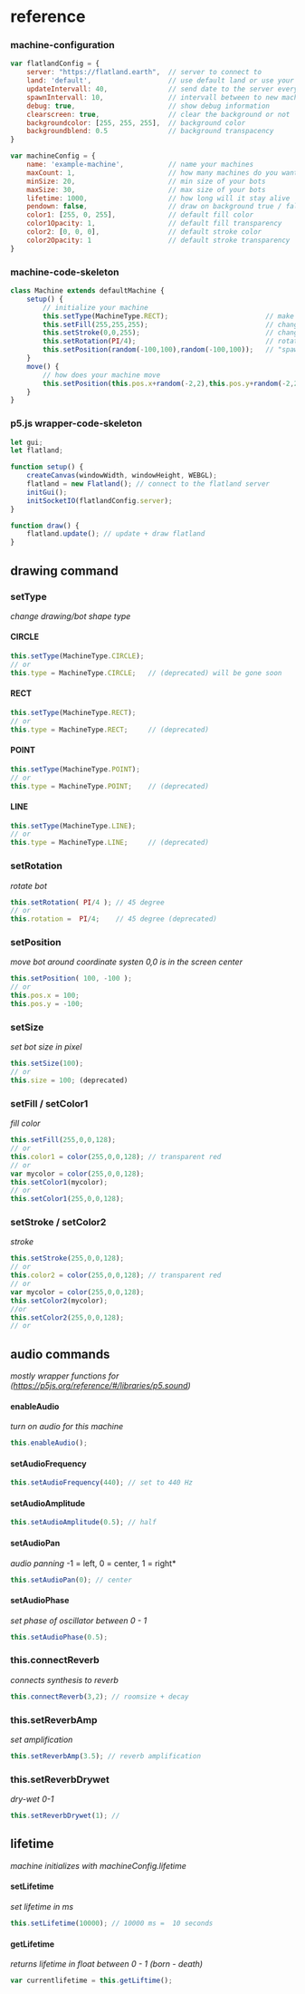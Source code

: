 # reference

### machine-configuration

```javascript
var flatlandConfig = {
    server: "https://flatland.earth",  // server to connect to
    land: 'default',                   // use default land or use your own "private" land to code together "lalaland"
    updateIntervall: 40,               // send date to the server every xx ms
    spawnIntervall: 10,                // intervall between to new machines!
    debug: true,                       // show debug information
    clearscreen: true,                 // clear the background or not
    backgroundcolor: [255, 255, 255],  // background color
    backgroundblend: 0.5               // background transpacency
}

var machineConfig = {
    name: 'example-machine',           // name your machines
    maxCount: 1,                       // how many machines do you want to spawn
    minSize: 20,                       // min size of your bots
    maxSize: 30,                       // max size of your bots
    lifetime: 1000,                    // how long will it stay alive
    pendown: false,                    // draw on background true / false
    color1: [255, 0, 255],             // default fill color
    color1Opacity: 1,                  // default fill transparency
    color2: [0, 0, 0],                 // default stroke color
    color2Opacity: 1                   // default stroke transparency
}
```
### machine-code-skeleton

```javascript
class Machine extends defaultMachine {
    setup() {
        // initialize your machine
        this.setType(MachineType.RECT);                        // make bot a rectangle
        this.setFill(255,255,255);                             // change fill color to white
        this.setStroke(0,0,255);                               // change boder color blue
        this.setRotation(PI/4);                                // rotate bot 45 degree
        this.setPosition(random(-100,100),random(-100,100));   // "spawn" bot at random pos
    }
    move() {
        // how does your machine move 
        this.setPosition(this.pos.x+random(-2,2),this.pos.y+random(-2,2)); // update position
    }
}
```

### p5.js wrapper-code-skeleton
```javascript
let gui;
let flatland;

function setup() {
    createCanvas(windowWidth, windowHeight, WEBGL);
    flatland = new Flatland(); // connect to the flatland server
    initGui();
    initSocketIO(flatlandConfig.server);
}

function draw() {
    flatland.update(); // update + draw flatland
}

```


## drawing command

### setType
*change drawing/bot shape type*

#### CIRCLE
```javascript
this.setType(MachineType.CIRCLE);
// or
this.type = MachineType.CIRCLE;   // (deprecated) will be gone soon
```
#### RECT
```javascript
this.setType(MachineType.RECT);
// or
this.type = MachineType.RECT;     // (deprecated)
```
#### POINT
```javascript
this.setType(MachineType.POINT);
// or
this.type = MachineType.POINT;    // (deprecated)
```
#### LINE
```javascript
this.setType(MachineType.LINE);
// or
this.type = MachineType.LINE;     // (deprecated)
```

### setRotation
*rotate bot*
```javascript
this.setRotation( PI/4 ); // 45 degree
// or
this.rotation =  PI/4;    // 45 degree (deprecated)
```

### setPosition
*move bot around*
*coordinate systen 0,0 is in the screen center*
```javascript
this.setPosition( 100, -100 );
// or
this.pos.x = 100;
this.pos.y = -100; 
```

### setSize
*set bot size in pixel*
```javascript
this.setSize(100);
// or
this.size = 100; (deprecated)
```

### setFill / setColor1
*fill color*
```javascript
this.setFill(255,0,0,128);
// or
this.color1 = color(255,0,0,128); // transparent red
// or
var mycolor = color(255,0,0,128);
this.setColor1(mycolor);
// or
this.setColor1(255,0,0,128);
```

### setStroke / setColor2
*stroke*
```javascript
this.setStroke(255,0,0,128);
// or
this.color2 = color(255,0,0,128); // transparent red
// or
var mycolor = color(255,0,0,128);
this.setColor2(mycolor);
//or
this.setColor2(255,0,0,128);
// or
```

## audio commands
*mostly wrapper functions for (https://p5js.org/reference/#/libraries/p5.sound)*

#### enableAudio
*turn on audio for this machine*
```javascript
this.enableAudio();
```
#### setAudioFrequency
```javascript
this.setAudioFrequency(440); // set to 440 Hz
```
#### setAudioAmplitude
```javascript
this.setAudioAmplitude(0.5); // half
```
#### setAudioPan
*audio panning*
-1 = left,
 0  = center,
 1 = right*
```javascript
this.setAudioPan(0); // center
```
#### setAudioPhase
*set phase of oscillator between 0 - 1*
```javascript
this.setAudioPhase(0.5); 
```
###  this.connectReverb
*connects synthesis to reverb*
```javascript
this.connectReverb(3,2); // roomsize + decay
```
###  this.setReverbAmp
*set amplification*
```javascript
this.setReverbAmp(3.5); // reverb amplification
```
###  this.setReverbDrywet
*dry-wet 0-1*
```javascript
this.setReverbDrywet(1); // 
```
## lifetime
*machine initializes with machineConfig.lifetime*

#### setLifetime
*set lifetime in ms*
```javascript
this.setLifetime(10000); // 10000 ms =  10 seconds 
```
#### getLifetime
*returns lifetime in float between 0 - 1 (born - death)*
```javascript
var currentlifetime = this.getLiftime(); 
```
